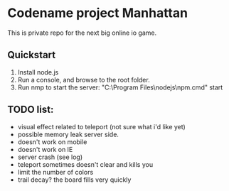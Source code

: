 # Codename project Manhattan

This is private repo for the next big online io game.

## Quickstart

1. Install node.js
2. Run a console, and browse to the root folder.
3. Run nmp to start the server: "C:\Program Files\nodejs\npm.cmd" start

## TODO list:
- visual effect related to teleport (not sure what i'd like yet)
- possible memory leak server side.
- doesn't work on mobile
- doesn't work on IE
- server crash (see log)
- teleport sometimes doesn't clear and kills you
- limit the number of colors
- trail decay? the board fills very quickly
